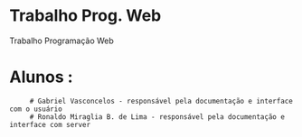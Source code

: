 # Trabalho Prog. Web
Trabalho Programação Web
# Alunos : 
         # Gabriel Vasconcelos - responsável pela documentação e interface com o usuário
         # Ronaldo Miraglia B. de Lima - responsável pela documentação e interface com server 
